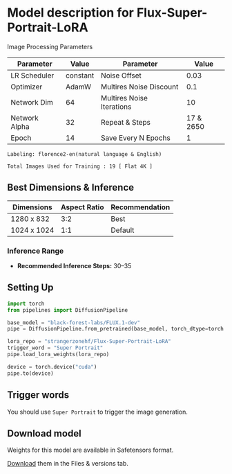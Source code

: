 # Model description for Flux-Super-Portrait-LoRA

Image Processing Parameters 

| Parameter                 | Value  | Parameter                 | Value  |
|---------------------------|--------|---------------------------|--------|
| LR Scheduler              | constant | Noise Offset              | 0.03   |
| Optimizer                 | AdamW  | Multires Noise Discount   | 0.1    |
| Network Dim               | 64     | Multires Noise Iterations | 10     |
| Network Alpha             | 32     | Repeat & Steps           | 17 & 2650 |
| Epoch                     | 14   | Save Every N Epochs       | 1     |

    Labeling: florence2-en(natural language & English)
    
    Total Images Used for Training : 19 [ Flat 4K ]

## Best Dimensions & Inference

| **Dimensions** | **Aspect Ratio** | **Recommendation**       |
|-----------------|------------------|---------------------------|
| 1280 x 832      | 3:2              | Best                     |
| 1024 x 1024     | 1:1              | Default                  |

### Inference Range

- **Recommended Inference Steps:** 30–35

## Setting Up
```python
import torch
from pipelines import DiffusionPipeline

base_model = "black-forest-labs/FLUX.1-dev"
pipe = DiffusionPipeline.from_pretrained(base_model, torch_dtype=torch.bfloat16)

lora_repo = "strangerzonehf/Flux-Super-Portrait-LoRA"
trigger_word = "Super Portrait"  
pipe.load_lora_weights(lora_repo)

device = torch.device("cuda")
pipe.to(device)
```
## Trigger words

You should use `Super Portrait` to trigger the image generation.

## Download model

Weights for this model are available in Safetensors format.

[Download](/strangerzonehf/Flux-Super-Portrait-LoRA/tree/main) them in the Files & versions tab.
